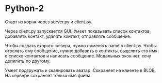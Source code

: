 # Python-2

Старт из корня через server.py и client.py.

Через client.py запускается GUI. Умеет показывать список контактов, добавлять контакт, удалять контакт, отправлять сообщение.

Чтобы создать второго юезера, нужно поменять name в client.py. Чтобы отослать ему сообщение, нужно добавить в контакты, выделить его имя в списке контактов и написать сообщение. Модальных окон нет, хочу допилить по другому.

Умеет подгружать и скалировать аватар. Сохраняет на клиенте в BLOB. На сервере сохраняет только имя файла.
